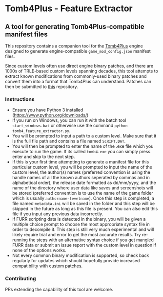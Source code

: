 # Tomb4Plus - Feature Extractor
## A tool for generating Tomb4Plus-compatible manifest files

This repository contains a companion tool for the [Tomb4Plus](https://github.com/saracenone/tomb4) engine designed to generate engine-compatible `game_mod_config.json` manifest files.

Since custom levels often use direct engine binary patches, and there are 1000s of TRLE-based custom levels spanning decades, this tool attempts to extract known modifications from commonly-used binary patches and convert them into a format that Tomb4Plus can understand. Patches can then be submitted to [this](https://github.com/saracenone/tomb4_manifest_directory) repository.

### Instructions
* Ensure you have Python 3 installed (https://www.python.org/downloads/)
* If you run on Windows, you can run it with the batch tool `start_windows.bat` or otherwise use the command `python tomb4_feature_extractor.py`.
* You will be prompted to input a path to a custom level. Make sure that it is the full file path and contains a file named `SCRIPT.DAT`. 
* You will then be prompted to enter the name of the .exe file which you execute to run the game. If its called `tomb4.exe` you can simply press enter and skip to the next step.
* If this is your first time attempting to generate a manifest file for this particular custom level, you will be prompted to input the name of the custom level, the author(s) names (preferred convention is using the handle names of all the known authors seperated by commas and in alphabetical order), the release date formatted as dd/mm/yyyy, and the name of the directory where user data like saves and screenshots will be stored (preferred convention is to use the name of the game folder which is usually `authorname-levelname`). Once this step is completed, a file named `metadata.ini` will be saved in the folder and this step will be skipped in the future as long as this file is present. You can also edit this file if you input any previous data incorrectly.
* If FURR scripting data is detected in the binary, you will be given a multiple choice prompt to choose the most appropriate syntax file in order to decompile it. This step is still very much experimental and will likely require trial and error to get the most accurate results. Try re-running the steps with an alternative syntax choice if you get mangled FURR data or submit an issue report with the custom level in question if none of the options works.
* Not every common binary modification is supported, so check back regularly for updates which should hopefully provide increased compatibility with custom patches.

### Contributing
PRs extending the capability of this tool are welcome.